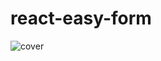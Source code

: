 # react-easy-form

![cover](https://uploads.codesandbox.io/uploads/user/3cbe5137-517e-42f3-b08b-617f74a67df7/WQkw-sample.PNG)
